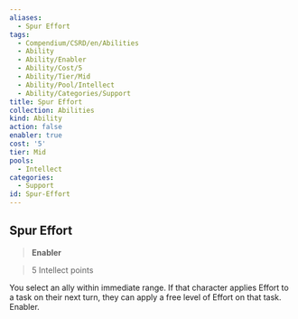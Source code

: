 ```yaml
---
aliases:
  - Spur Effort
tags:
  - Compendium/CSRD/en/Abilities
  - Ability
  - Ability/Enabler
  - Ability/Cost/5
  - Ability/Tier/Mid
  - Ability/Pool/Intellect
  - Ability/Categories/Support
title: Spur Effort
collection: Abilities
kind: Ability
action: false
enabler: true
cost: '5'
tier: Mid
pools:
  - Intellect
categories:
  - Support
id: Spur-Effort
---
```

## Spur Effort    
>**Enabler**    
>5 Intellect points  
    
You select an ally within immediate range. If that character applies Effort to a task on their next turn, they can apply a free level of Effort on that task. Enabler.
